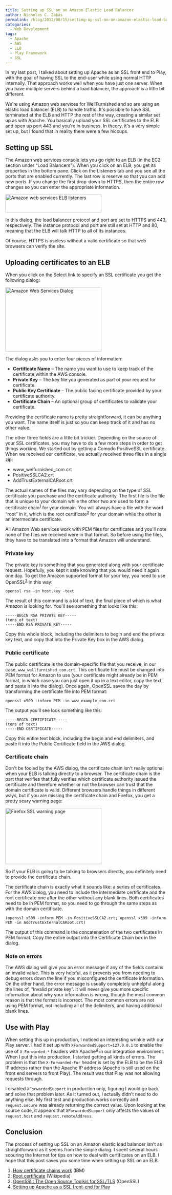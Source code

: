 ```yaml
---
title: Setting up SSL on an Amazon Elastic Load Balancer
author: Nicholas C. Zakas
permalink: /blog/2012/08/15/setting-up-ssl-on-an-amazon-elastic-load-balancer/
categories:
  - Web Development
tags:
  - Apache
  - AWS
  - ELB
  - Play Framework
  - SSL
---
```

In my last post, I talked about setting up Apache as an SSL front end to Play, with the goal of having SSL to the end-user while using normal HTTP internally. That approach works well when you have just one server. When you have multiple servers behind a load balancer, the approach is a little bit different. 

We're using Amazon web services for WellFurnished and so are using an elastic load balancer (ELB) to handle traffic. It's possible to have SSL terminated at the ELB and HTTP the rest of the way, creating a similar set up as with Apache. You basically upload your SSL certificates to the ELB and open up port 443 and you're in business. In theory, it's a very simple set up, but I found that in reality there were a few hiccups.

## Setting up SSL

The Amazon web services console lets you go right to an ELB (in the EC2 section under &#8220;Load Balancers&#8221;). When you click on an ELB, you get its properties in the bottom pane. Click on the Listeners tab and you see all the ports that are enabled currently. The last row is reserve so that you can add new ports. If you change the first drop-down to HTTPS, then the entire row changes so you can enter the appropriate information.

[<img src="/images/wp-content/uploads/2012/08/elb-300x57.png" alt="Amazon web services ELB listeners" title="" width="300" height="57" />][1]

In this dialog, the load balancer protocol and port are set to HTTPS and 443, respectively. The instance protocol and port are still set at HTTP and 80, meaning that the ELB will talk HTTP to all of its instances.

Of course, HTTPS is useless without a valid certificate so that web browsers can verify the site.

## Uploading certificates to an ELB

When you click on the Select link to specify an SSL certificate you get the following dialog:

[<img src="/images/wp-content/uploads/2012/08/awssl-300x200.png" alt="Amazon Web Services Dialog" title="" width="300" height="200" />][2]

The dialog asks you to enter four pieces of information:

  * **Certificate Name** &#8211; The name you want to use to keep track of the certificate within the AWS console.
  * **Private Key** &#8211; The key file you generated as part of your request for certificate.
  * **Public Key Certificate** &#8211; The public facing certificate provided by your certificate authority.
  * **Certificate Chain** &#8211; An optional group of certificates to validate your certificate.

Providing the certificate name is pretty straightforward, it can be anything you want. The name itself is just so you can keep track of it and has no other value.

The other three fields are a little bit trickier. Depending on the source of your SSL certificates, you may have to do a few more steps in order to get things working. We started out by getting a Comodo PositiveSSL certificate. When we received our certificate, we actually received three files in a single zip:

  * www\_welfurnished\_com.crt
  * PositiveSSLCA2.crt
  * AddTrustExternalCARoot.crt

The actual names of the files may vary depending on the type of SSL certificate you purchase and the certificate authority. The first file is the file that is unique to your domain while the other two are used to form a certificate chain<sup>[1]</sup> for your domain. You will always have a file with the word &#8220;root&#8221; in it, which is the root certificate<sup>[2]</sup> for your domain while the other is an intermediate certificate.

All Amazon Web services work with PEM files for certificates and you'll note none of the files we received were in that format. So before using the files, they have to be translated into a format that Amazon will understand.

### Private key

The private key is something that you generated along with your certificate request. Hopefully, you kept it safe knowing that you would need it again one day. To get the Amazon supported format for your key, you need to use OpenSSL<sup>[3]</sup> in this way:

    openssl rsa -in host.key -text

The result of this command is a lot of text, the final piece of which is what Amazon is looking for. You'll see something that looks like this:

    -----BEGIN RSA PRIVATE KEY-----
    (tons of text)
    -----END RSA PRIVATE KEY-----

Copy this whole block, including the delimiters to begin and end the private key text, and copy that into the Private Key box in the AWS dialog.

### Public certificate

The public certificate is the domain-specific file that you receive, in our case, `www_wellfurnished_com.crt`. This certificate file must be changed into PEM format for Amazon to use (your certificate might already be in PEM format, in which case you can just open it up in a text editor, copy the text, and paste it into the dialog). Once again, OpenSSL saves the day by transforming the certificate file into PEM format:

    openssl x509 -inform PEM -in www_example_com.crt

The output you'll see look something like this:

    -----BEGIN CERTIFICATE-----
    (tons of text)
    -----END CERTIFICATE-----

Copy this entire text block, including the begin and end delimiters, and paste it into the Public Certificate field in the AWS dialog.

### Certificate chain

Don't be fooled by the AWS dialog, the certificate chain isn't really optional when your ELB is talking directly to a browser. The certificate chain is the part that verifies that fully verifies which certificate authority issued the certificate and therefore whether or not the browser can trust that the domain certificate is valid. Different browsers handle things in different ways, but if you are missing the certificate chain and Firefox, you get a pretty scary warning page:

[<img src="/images/wp-content/uploads/2012/08/ffssl-300x175.png" alt="Firefox SSL warning page" title="" width="300" height="175" />][3]

So if your ELB is going to be talking to browsers directly, you definitely need to provide the certificate chain.

The certificate chain is exactly what it sounds like: a series of certificates. For the AWS dialog, you need to include the intermediate certificate and the root certificate one after the other without any blank lines. Both certificates need to be in PEM format, so you need to go through the same steps as with the domain certificate.

    (openssl x509 -inform PEM -in PositiveSSLCA2.crt; openssl x509 -inform PEM -in AddTrustExternalCARoot.crt)

The output of this command is the concatenation of the two certificates in PEM format. Copy the entire output into the Certificate Chain box in the dialog.

### Note on errors

The AWS dialog will give you an error message if any of the fields contains an invalid value. This is very helpful, as it prevents you from needing to debug errors down the line if you misconfigured the certificate information. On the other hand, the error message is usually completely unhelpful along the lines of, &#8220;Invalid private key&#8221;. It will never give you more specific information about why your information is wrong, though the most common reason is that the format is incorrect. The most common errors are not using PEM format, not including all of the delimiters, and having additional blank lines.

## Use with Play

When setting this up in production, I noticed an interesting wrinkle with our Play server. I had it set up with `XForwardedSupport=127.0.0.1` to enable the use of `X-Forwarded-*` headers with Apache<sup>[4]</sup> in our integration environment. When I put this into production, I started getting all kinds of errors. The problem is that the `X-Forwarded-For` header is set by the ELB to be the ELB IP address rather than the Apache IP address (Apache is still used on the front end servers to front Play). The result was that Play was not allowing requests through.

I disabled `XForwardedSupport` in production only, figuring I would go back and solve that problem later. As it turned out, I actually didn't need to do anything else. My first test and production works correctly and `request.secure` was already returning the correct value. Upon looking at the source code, it appears that `XForwardedSupport` only affects the values of `request.host` and `request.remoteAddress`.

## Conclusion

The process of setting up SSL on an Amazon elastic load balancer isn't as straightforward as it seems from the simple dialog. I spent several hours scouring the Internet for tips on how to deal with certificates on an ELB. I hope that this post saves you some time when setting up SSL on an ELB.


  1. [How certificate chains work][4] (IBM)
  2. [Root certificate][5] (Wikipedia)
  3. [OpenSSL: The Open Source Toolkis for SSL/TLS][6] (OpenSSL)
  4. [Setting up Apache as a SSL front-end for Play][7]

 [1]: /images/wp-content/uploads/2012/08/elb.png
 [2]: /images/wp-content/uploads/2012/08/awssl.png
 [3]: /images/wp-content/uploads/2012/08/ffssl.png
 [4]: http://publib.boulder.ibm.com/infocenter/wmqv6/v6r0/index.jsp?topic=%2Fcom.ibm.mq.csqzas.doc%2Fsy10600_.htm
 [5]: http://en.wikipedia.org/wiki/Root_certificate
 [6]: http://www.openssl.org/
 [7]: https://humanwhocodes.com/blog/2012/08/08/setting-up-apache-as-a-ssl-front-end-for-play/
